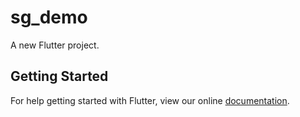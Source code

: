 # sg_demo

A new Flutter project.

## Getting Started

For help getting started with Flutter, view our online
[documentation](https://flutter.io/).
